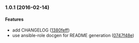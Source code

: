 <a name="1.0.1"></a>
### 1.0.1 (2016-02-14)


#### Features

*   add CHANGELOG ([1380feff](https://github.com/weareinteractive/ansible-sealion/commit/1380feff88ae0927aed1feeebebbacc04b4ee982))
*   use ansible-role docgen for README generation ([0747f48e](https://github.com/weareinteractive/ansible-sealion/commit/0747f48ea91fe743168e783909d6cdf9cc401dd9))



